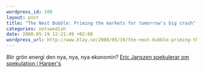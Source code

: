 ```yaml
--- 
wordpress_id: 109 
layout: post
title: "The Next Bubble: Priming the markets for tomorrow's big crash" 
categories: notswedish
date: 2008-05-19 12:21:49 +02:00 
wordpress_url: http://www.blay.se/2008/05/19/the-next-bubble-priming-the-markets-for-tomorrows-big-crash/
---
```


Blir grön energi den nya, nya, nya ekonomin? [Eric Janszen spekulerar om spekulation i Harper's](http://www.harpers.org/archive/2008/02/0081908)[](http://www.harpers.org/archive/2008/02/0081908) 